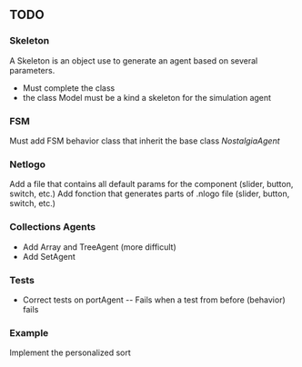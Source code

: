 ## TODO

### Skeleton
A Skeleton is an object use to generate an agent based on several parameters.  
- Must complete the class
- the class Model must be a kind a skeleton for the simulation agent

### FSM

Must add FSM behavior class that inherit the base class *NostalgiaAgent*

### Netlogo

Add a file that contains all default params for the component (slider, button, switch, etc.)
Add fonction that generates parts of .nlogo file (slider, button, switch, etc.)

### Collections Agents
- Add Array and TreeAgent (more difficult)  
- Add SetAgent  

### Tests
- Correct tests on portAgent
-- Fails when a test from before (behavior)  fails

### Example

Implement the personalized sort
